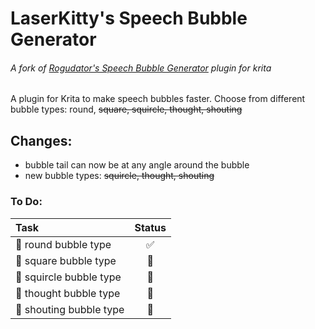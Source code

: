 # LaserKitty's Speech Bubble Generator

###### A fork of [Rogudator's Speech Bubble Generator](https://github.com/rogudator/rogudators_speech_bubble_generator) plugin for krita

A plugin for Krita to make speech bubbles faster. Choose from different bubble types: round, ~~square, squircle, thought, shouting~~

## Changes:
- bubble tail can now be at any angle around the bubble
- new bubble types: ~~squircle, thought, shouting~~

### To Do:
|Task|Status|
|:---|:---:|
|:small_blue_diamond: round bubble type    | :white_check_mark:    |
|:small_blue_diamond: square bubble type   | :white_square_button: |
|:small_blue_diamond: squircle bubble type | :white_square_button: |
|:small_blue_diamond: thought bubble type  | :white_square_button: |
|:small_blue_diamond: shouting bubble type | :white_square_button: |